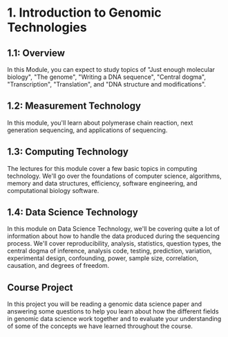 # 1. Introduction to Genomic Technologies

## 1.1: Overview
In this Module, you can expect to study topics of "Just enough molecular biology", "The genome", "Writing a DNA sequence", "Central dogma", "Transcription", "Translation", and "DNA structure and modifications".

## 1.2: Measurement Technology
In this module, you'll learn about polymerase chain reaction, next generation sequencing, and applications of sequencing.

## 1.3: Computing Technology
The lectures for this module cover a few basic topics in computing technology. We'll go over the foundations of computer science, algorithms, memory and data structures, efficiency, software engineering, and computational biology software.

## 1.4: Data Science Technology
In this module on Data Science Technology, we'll be covering quite a lot of information about how to handle the data produced during the sequencing process. We'll cover reproducibility, analysis, statistics, question types, the central dogma of inference, analysis code, testing, prediction, variation, experimental design, confounding, power, sample size, correlation, causation, and degrees of freedom.

## Course Project
In this project you will be reading a genomic data science paper and answering some questions to help you learn about how the different fields in genomic data science work together and to evaluate your understanding of some of the concepts we have learned throughout the course. 
